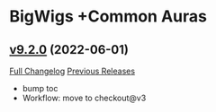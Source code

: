 # BigWigs +Common Auras

## [v9.2.0](https://github.com/BigWigsMods/BigWigs_CommonAuras/tree/v9.2.0) (2022-06-01)
[Full Changelog](https://github.com/BigWigsMods/BigWigs_CommonAuras/compare/v9.1.0...v9.2.0) [Previous Releases](https://github.com/BigWigsMods/BigWigs_CommonAuras/releases)

- bump toc  
- Workflow: move to checkout@v3  
